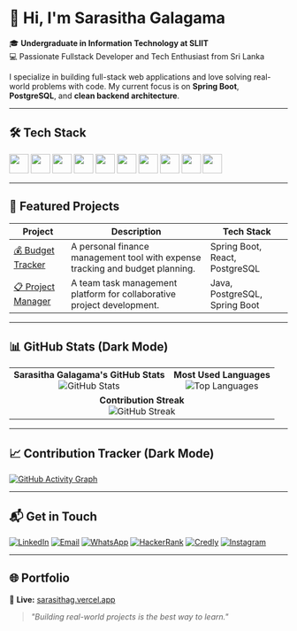 # 👋 Hi, I'm Sarasitha Galagama

🎓 **Undergraduate in Information Technology at SLIIT**  
💻 Passionate Fullstack Developer and Tech Enthusiast from Sri Lanka

I specialize in building full-stack web applications and love solving real-world problems with code. My current focus is on **Spring Boot**, **PostgreSQL**, and **clean backend architecture**.

---

## 🛠️ Tech Stack

<p>
  <img src="https://cdn.jsdelivr.net/gh/devicons/devicon/icons/java/java-original.svg" width="35" />
  <img src="https://cdn.jsdelivr.net/gh/devicons/devicon/icons/spring/spring-original.svg" width="35" />
  <img src="https://cdn.jsdelivr.net/gh/devicons/devicon/icons/react/react-original.svg" width="35" />
  <img src="https://cdn.jsdelivr.net/gh/devicons/devicon/icons/javascript/javascript-original.svg" width="35" />
  <img src="https://cdn.jsdelivr.net/gh/devicons/devicon/icons/html5/html5-original.svg" width="35" />
  <img src="https://cdn.jsdelivr.net/gh/devicons/devicon/icons/css3/css3-original.svg" width="35" />
  <img src="https://cdn.jsdelivr.net/gh/devicons/devicon/icons/bootstrap/bootstrap-original.svg" width="35" />
  <img src="https://cdn.jsdelivr.net/gh/devicons/devicon/icons/postgresql/postgresql-original.svg" width="35" />
  <img src="https://cdn.jsdelivr.net/gh/devicons/devicon/icons/git/git-original.svg" width="35" />
  <img src="https://cdn.jsdelivr.net/gh/devicons/devicon/icons/github/github-original.svg" width="35" />
</p>

---

## 🚀 Featured Projects

| Project | Description | Tech Stack |
|--------|-------------|------------|
| [💰 Budget Tracker](https://github.com/sarasithagalagama/personal-budget-tracker) | A personal finance management tool with expense tracking and budget planning. | Spring Boot, React, PostgreSQL |
| [📋 Project Manager](https://github.com/sarasithagalagama/project-manager) | A team task management platform for collaborative project development. | Java, PostgreSQL, Spring Boot |

---

## 📊 GitHub Stats (Dark Mode)

<table>
  <tr>
    <td align="center">
      <b>Sarasitha Galagama's GitHub Stats</b><br>
      <img src="https://github-readme-stats.vercel.app/api?username=sarasithagalagama&show_icons=true&theme=dark&count_private=true" alt="GitHub Stats"/>
    </td>
    <td align="center">
      <b>Most Used Languages</b><br>
      <img src="https://github-readme-stats.vercel.app/api/top-langs/?username=sarasithagalagama&layout=compact&theme=dark" alt="Top Languages"/>
    </td>
  </tr>
  <tr>
    <td colspan="2" align="center">
      <b>Contribution Streak</b><br>
      <img src="https://github-readme-streak-stats.herokuapp.com?user=sarasithagalagama&theme=dark" alt="GitHub Streak"/>
    </td>
  </tr>
</table>

---

## 📈 Contribution Tracker (Dark Mode)

[![GitHub Activity Graph](https://github-readme-activity-graph.vercel.app/graph?username=sarasithagalagama&theme=github-dark)](https://github.com/ashutosh00710/github-readme-activity-graph)

---

## 📬 Get in Touch

[![LinkedIn](https://img.shields.io/badge/LinkedIn-0A66C2?style=flat&logo=linkedin&logoColor=white)](https://linkedin.com/in/sarasitha-galagama)
[![Email](https://img.shields.io/badge/Email-D14836?style=flat&logo=gmail&logoColor=white)](mailto:sarasithagalagama@gmail.com)
[![WhatsApp](https://img.shields.io/badge/WhatsApp-25D366?style=flat&logo=whatsapp&logoColor=white)](https://wa.me/94712175244)
[![HackerRank](https://img.shields.io/badge/HackerRank-2EC866?style=flat&logo=hackerrank&logoColor=white)](https://www.hackerrank.com/profile/sarasithagalaga1)
[![Credly](https://img.shields.io/badge/Credly-1A1A1A?style=flat&logo=credly&logoColor=orange)](https://www.credly.com/users/sarasitha-galagama)
[![Instagram](https://img.shields.io/badge/Instagram-E4405F?style=flat&logo=instagram&logoColor=white)](https://www.instagram.com/sarasitha_galagama/)

---

## 🌐 Portfolio

🎯 **Live:** [sarasithag.vercel.app](https://sarasithag.vercel.app)

> _"Building real-world projects is the best way to learn."_
